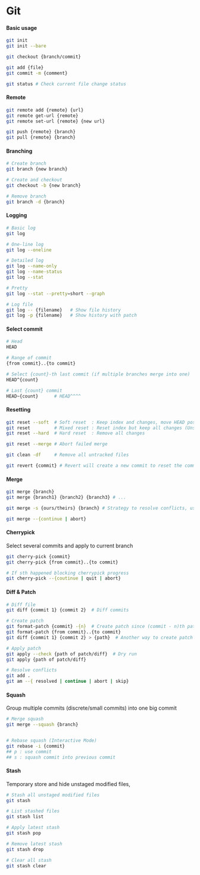 # Git

#### Basic usage
```bash
git init
git init --bare

git checkout {branch/commit}

git add {file}
git commit -m {comment}

git status # Check current file change status
```

#### Remote
```bash
git remote add {remote} {url}
git remote get-url {remote}
git remote set-url {remote} {new url}

git push {remote} {branch}
git pull {remote} {branch}
```

#### Branching
```bash
# Create branch
git branch {new branch}

# Create and checkout
git checkout -b {new branch}

# Remove branch 
git branch -d {branch}
```


#### Logging
```bash
# Basic log
git log 

# One-line log
git log --oneline

# Detailed log 
git log --name-only
git log --name-status
git log --stat

# Pretty 
git log --stat --pretty=short --graph

# Log file
git log -- {filename}   # Show file history
git log -p {filename}   # Show history with patch 
```

#### Select commit
```bash
# Head
HEAD

# Range of commit
{from commit}..{to commit}

# Select {count}-th last commit (if multiple branches merge into one)
HEAD^{count}

# Last {count} commit
HEAD~{count}      # HEAD^^^^ 
```

#### Resetting
```bash
git reset --soft  # Soft reset  : Keep index and changes, move HEAD position
git reset         # Mixed reset : Reset index but keep all changes (Unstage)
git reset --hard  # Hard reset  : Remove all changes

git reset --merge # Abort failed merge

git clean -df     # Remove all untracked files

git revert {commit} # Revert will create a new commit to reset the commit
```

#### Merge
```bash
git merge {branch}
git merge {branch1} {branch2} {branch3} # ...

git merge -s {ours/theirs} {branch} # Strategy to resolve conflicts, use mine or theirs

git merge --{continue | abort}
```

#### Cherrypick
Select several commits and apply to current branch
```bash
git cherry-pick {commit}
git cherry-pick {from commit}..{to commit}

# If sth happened blocking cherrypick progress
git cherry-pick --{coutinue | quit | abort}
```

#### Diff & Patch
```bash
# Diff file
git diff {commit 1} {commit 2}  # Diff commits

# Create patch
git format-patch {commit} -{n}  # Create patch since (commit - n)th patch
git format-patch {from commit}..{to commit}
git diff {commit 1} {commit 2} > {path}  # Another way to create patch 

# Apply patch
git apply --check {path of patch/diff}  # Dry run
git apply {path of patch/diff} 

# Resolve conflicts 
git add .
git am --{ resolved | continue | abort | skip}
```

#### Squash
Group multiple commits (discrete/small commits) into one big commit
```bash
# Merge squash
git merge --squash {branch}


# Rebase squash (Interactive Mode)
git rebase -i {commit}
## p : use commit
## s : squash commit into previous commit
```

#### Stash
Temporary store and hide unstaged modified files,  
```bash
# Stash all unstaged modified files
git stash 

# List stashed files
git stash list

# Apply latest stash
git stash pop

# Remove latest stash
git stash drop

# Clear all stash
git stash clear
```
